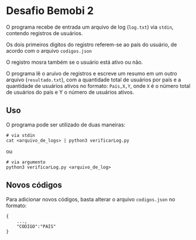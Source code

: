 # Desafio Bemobi 2
O programa recebe de entrada um arquivo de log (`log.txt`) via `stdin`, contendo registros de usuários.

Os dois primeiros dígitos do registro referem-se ao país do usuário, de acordo com o arquivo `codigos.json`

O registro mosra também se o usuário está ativo ou não.

O programa lê o aruivo de registros e escreve um resumo em um outro arquivo (`resultado.txt`), com a quantidade total de usuários por país e a quantidade de usuários ativos no formato:
`País,X,Y`, onde `X` é o número total de usuários do país e Y o número de usuários ativos.

## Uso
O programa pode ser utilizado de duas maneiras:
```
# via stdin
cat <arquivo_de_logs> | python3 verificarLog.py
```
ou
```
# via argumento
python3 verificarLog.py <arquivo_de_log>
```

## Novos códigos
Para adicionar novos códigos, basta alterar o arquivo `codigos.json` no formato:
```
{   
    ...,
    "CODIGO":"PAIS"
}
